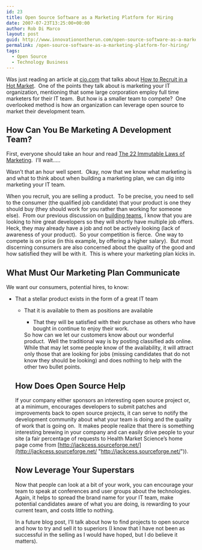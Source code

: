 ```yaml
---
id: 23
title: Open Source Software as a Marketing Platform for Hiring
date: 2007-07-23T13:25:00+00:00
author: Rob Di Marco
layout: post
guid: http://www.innovationontherun.com/open-source-software-as-a-marketing-platform-for-hiring/
permalink: /open-source-software-as-a-marketing-platform-for-hiring/
tags:
  - Open Source
  - Technology Business
---
```

Was just reading an article at [cio.com](http://www.cio.com) that talks about [How to Recruit in a Hot Market](http://www.cio.com/article/125102/How_to_Recruit_in_a_Hot_Market_Four_Tips_for_Attracting_the_Shadow_Market_of_IT_Recruits_in_the_Business).&nbsp; One of the points they talk about is marketing your IT organization, mentioning that some large corporation employ full time marketers for their IT team.&nbsp; But how is a smaller team to compete?&nbsp; One overlooked method is how an organization can leverage open source to market their development team.

## How Can You Be Marketing A Development Team?

First, everyone should take an hour and read [The 22 Immutable Laws of Marketing](http://www.amazon.com/22-Immutable-Laws-Marketing-Violate/dp/0887306667).&nbsp; I&#8217;ll wait&#8230;..

Wasn&#8217;t that an hour well spent.&nbsp; Okay, now that we know what marketing is and what to think about when building a marketing plan, we can dig into marketing your IT team.

When you recruit, you are selling a product.&nbsp; To be precise, you need to sell to the consumer (the qualified job candidate) that your product is one they should buy (they should work for you rather than working for someone else).&nbsp; From our previous discussion on [building teams](http://www.innovationontherun.com/effective-technology-teams-rule-1-no-chumps/),&nbsp;I know that you are looking to hire great developers so they will shortly have multiple job offers.&nbsp; Heck, they may already have a job and not be actively looking (lack of awareness of your product).&nbsp; So your competition is fierce.&nbsp; One way to compete is on price (in this example, by offering a higher salary).&nbsp; But most discerning consumers are also concerned about the quality of the good and how satisfied they will be with it.&nbsp; This is where your marketing plan kicks in.

## What Must Our Marketing Plan Communicate

We want our consumers, potential hires,&nbsp;to know:

  * That a stellar product exists in the form of a great IT team 
      * That it is available to them as positions are available 
          * That they will be satisfied with their purchase as others who have bought in continue to enjoy their work. </ul> 
        So&nbsp;how can we let our customers know about our wonderful product.&nbsp; Well the traditional way is by posting classified ads online.&nbsp; While that may let some people know of the availability, it will attract only those that are looking for jobs (missing candidates that do not know they should be looking) and does nothing to help with the other two bullet points.
        
        ## How Does Open Source Help
        
        If your company either sponsors an interesting open source project or, at a minimum, encourages developers to submit patches and improvements back to open source projects, it can serve to notify the development community about what your team is doing and the quality of work that is going on.&nbsp; It makes people realize that there is something interesting brewing in your company and can easily drive people to your site (a fair percentage of requests to Health Market Science&#8217;s home page come from [http://jackcess.sourceforge.net/](http://jackcess.sourceforge.net/ "http://jackcess.sourceforge.net/")).
        
        ## Now Leverage Your Superstars
        
        Now that people can look at a bit of your work, you can encourage your team to speak at conferences and user groups about the technologies.&nbsp; Again, it helps to spread the brand name for your IT team, make potential candidates aware of what you are doing,&nbsp;is rewarding to your current team, and costs little to nothing.
        
        In a future blog post, I&#8217;ll talk about how to find projects to open source and how to try and sell it to superiors (I know that I have not been&nbsp;as successful in the selling as I would have hoped, but I do believe it matters).&nbsp;